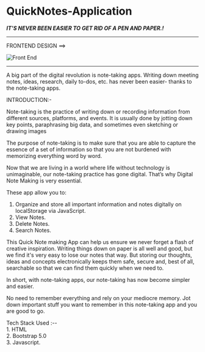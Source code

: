 # QuickNotes-Application

<b><i>IT'S NEVER BEEN EASIER TO GET RID OF A PEN AND PAPER.! </i></b>
<hr>

FRONTEND DESIGN ==>

![Front End](https://user-images.githubusercontent.com/89959592/138585645-8a2ed1c3-38ac-4161-a14d-76216f755f69.jpg)

<hr>


A big part of the digital revolution is note-taking apps. Writing down meeting notes, ideas, research, daily to-dos, etc. has never been easier- thanks to the note-taking apps.

INTRODUCTION:-

Note-taking is the practice of writing down or recording information from different sources, platforms, and events. It is usually done by jotting down key points, paraphrasing big data, and sometimes even sketching or drawing images

The purpose of note-taking is to make sure that you are able to capture the essence of a set of information so that you are not burdened with memorizing everything word by word.

Now that we are living in a world where life without technology is unimaginable, our note-taking practice has gone digital. That’s why Digital Note Making is very essential.

These app allow you to:

1. Organize and store all important information and notes digitally on localStorage via JavaScript.
2. View Notes.
3. Delete Notes.
4. Search Notes.

This Quick Note making App can help us ensure we never forget a flash of creative inspiration. Writing things down on paper is all well and good, but we find it's very easy to lose our notes that way. But storing our thoughts, ideas and concepts electronically keeps them safe, secure and, best of all, searchable so that we can find them quickly when we need to. 

In short, with note-taking apps, our note-taking has now become simpler and easier.

No need to remember everything and rely on your mediocre memory. Jot down important stuff you want to remember in this note-taking app and you are good to go.

Tech Stack Used :--<br> 1. HTML <br>
                    2. Bootstrap 5.0 <br>
                    3. Javascript. <br>
